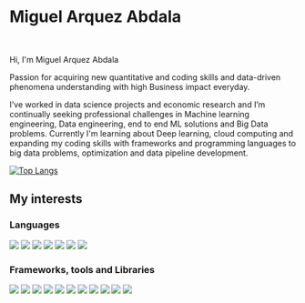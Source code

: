 # Miguel Arquez Abdala
<br />

Hi, I'm Miguel Arquez Abdala

Passion for acquiring new quantitative and coding skills and data-driven phenomena understanding with high Business impact everyday.

I’ve worked in data science projects and economic research and I’m continually seeking professional challenges in Machine learning engineering, Data engineering, end to end ML solutions and Big Data problems. Currently I'm learning about Deep learning, cloud computing and expanding my coding skills with frameworks and programming languages to big data problems, optimization and data pipeline development.


[![Top Langs](https://github-readme-stats.vercel.app/api/top-langs/?username=abdala9512&layout=compact)](https://github.com/abdala9512/github-readme-stats)

## My interests

### Languages

![](https://img.shields.io/badge/-Python-informational?style=flat&logo=Python&logoColor=white&color=2bbc8a) 
![](https://img.shields.io/badge/-R-informational?style=flat&logo=R&logoColor=white&color=2bbc8a) 
![](https://img.shields.io/badge/-JavaScript-informational?style=flat&logo=JavaScript&logoColor=white&color=2bbc8a)
 ![](https://img.shields.io/badge/-Scala-informational?style=flat&logo=scala&logoColor=white&color=2bbc8a) ![](https://img.shields.io/badge/-C++-informational?style=flat&logo=C&logoColor=white&color=2bbc8a) 
![](https://img.shields.io/badge/-Linux-informational?style=flat&logo=Linux&logoColor=white&color=2bbc8a) 
![](https://img.shields.io/badge/-SQL-informational?style=flat&logo=postgresql&logoColor=white&color=2bbc8a)

### Frameworks, tools and Libraries

![](https://img.shields.io/badge/-Tensorflow-informational?style=flat&logo=TEnsorflow&logoColor=white&color=2bbc8a) 
![](https://img.shields.io/badge/-Pytorch-informational?style=flat&logo=Pytorch&logoColor=white&color=2bbc8a)
![](https://img.shields.io/badge/-sklearn-informational?style=flat&logo=scikit-learn&logoColor=white&color=2bbc8a)
![](https://img.shields.io/badge/-Spark-informational?style=flat&logo=apache&logoColor=white&color=2bbc8a)
![](https://img.shields.io/badge/-D3.js-informational?style=flat&logo=D3.js&logoColor=white&color=2bbc8a)
![](https://img.shields.io/badge/-Flask-informational?style=flat&logo=flask&logoColor=white&color=2bbc8a)
![](https://img.shields.io/badge/-Django-informational?style=flat&logo=django&logoColor=white&color=2bbc8a)
![](https://img.shields.io/badge/-Docker-informational?style=flat&logo=docker&logoColor=white&color=2bbc8a)
![](https://img.shields.io/badge/-Kubernetes-informational?style=flat&logo=kubernetes&logoColor=white&color=2bbc8a)
![](https://img.shields.io/badge/-AWS-informational?style=flat&logo=amazon&logoColor=white&color=2bbc8a)
![](https://img.shields.io/badge/-VScode-informational?style=flat&logo=&logoColor=white&color=2bbc8a)


